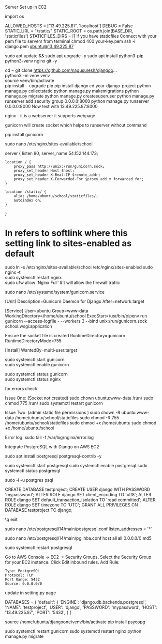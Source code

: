 Server Set up in EC2

import os

ALLOWED_HOSTS = ['13.49.225.87', 'localhost']
DEBUG = False
STATIC_URL = "/static/"
STATIC_ROOT = os.path.join(BASE_DIR, 'staticfiles')
STATICFILES_DIRS = [] if you have staticfiles
Connect with your pem file to servers from terminal 
chmod 400 your-key.pem
ssh -i django.pem ubuntu@13.49.225.87

sudo apt update && sudo apt upgrade -y
sudo apt install python3-pip python3-venv nginx git -y

cd ~
git clone https://github.com/nagusuresh/djangoo...  
python3 -m venv venv  
source venv/bin/activate  
pip install --upgrade pip
pip install django 
cd your-django-project
python manage.py collectstatic
python manage.py makemigrations
python manage.py migrate
python manage.py createsuperuser
python manage.py runserver
add security group 0.0.0.0:8000
python manage.py runserver 0.0.0.0:8000
Now test with 13.49.225.87:8000


nginx - it is a webserver it supports webpage

gunicorn
will create socket which helps to runserver without command

pip install gunicorn


sudo nano /etc/nginx/sites-available/school

server {
    listen 80;
    server_name 54.152.144.173;

    location / {
        proxy_pass http://unix:/run/gunicorn.sock;
        proxy_set_header Host $host;
        proxy_set_header X-Real-IP $remote_addr;
        proxy_set_header X-Forwarded-For $proxy_add_x_forwarded_for;
    }

    location /static/ {
        alias /home/ubuntu/school/staticfiles/;
        autoindex on;
    }
}

# ln refers to softlink where this setting link to sites-enabled as default
sudo ln -s /etc/nginx/sites-available/school /etc/nginx/sites-enabled
sudo nginx -t  
sudo systemctl restart nginx  
sudo ufw allow 'Nginx Full'  #it will allow the firewall trafiic

sudo nano /etc/systemd/system/gunicorn.service

[Unit]
Description=Gunicorn Daemon for Django
After=network.target

[Service]
User=ubuntu
Group=www-data
WorkingDirectory=/home/ubuntu/school
ExecStart=/usr/bin/pipenv run gunicorn --access-logfile - --workers 3 --bind unix:/run/gunicorn.sock school.wsgi:application

Ensure the socket file is created
RuntimeDirectory=gunicorn
RuntimeDirectoryMode=755

[Install]
WantedBy=multi-user.target

sudo systemctl start gunicorn  
sudo systemctl enable gunicorn 

sudo systemctl status gunicorn  
sudo systemctl status nginx  

for errors check

Issue One: (Socket not created)
sudo chown ubuntu:www-data /run/
sudo chmod 775 /run/
sudo systemctl restart gunicorn

Issue Two: (admin static file permissions )
sudo chown -R ubuntu:www-data /home/ubuntu/school/staticfiles
sudo chmod -R 755 /home/ubuntu/school/staticfiles
sudo chmod +x /home/ubuntu
sudo chmod +x /home/ubuntu/school

Error log:
sudo tail -f /var/log/nginx/error.log


Integrate PostgreSQL with Django on AWS EC2 


sudo apt install postgresql postgresql-contrib -y

sudo systemctl start postgresql
sudo systemctl enable postgresql
sudo systemctl status postgresql  

sudo -i -u postgres
psql

CREATE DATABASE testproject;
CREATE USER django WITH PASSWORD 'mypassword';
ALTER ROLE django SET client_encoding TO 'utf8';
ALTER ROLE django SET default_transaction_isolation TO 'read committed';
ALTER ROLE django SET timezone TO 'UTC';
GRANT ALL PRIVILEGES ON DATABASE testproject TO django;

\q
exit

sudo nano /etc/postgresql/14/main/postgresql.conf
listen_addresses = '*'

sudo nano /etc/postgresql/14/main/pg_hba.conf
host    all             all             0.0.0.0/0               md5

sudo systemctl restart postgresql

Go to AWS Console → EC2 → Security Groups.
Select the Security Group for your EC2 instance.
Click Edit inbound rules.
Add Rule:

    Type: PostgreSQL
    Protocol: TCP
    Port Range: 5432
    Source: 0.0.0.0/0 

update in setting.py page

DATABASES = {
    'default': {
        'ENGINE': 'django.db.backends.postgresql',
        'NAME': 'testproject',
        'USER': 'django',
        'PASSWORD': 'mypassword',
        'HOST': '13.49.225.87',
        'PORT': '5432',
    }
}

source /home/ubuntu/djangoone/venv/bin/activate
pip install psycopg

sudo systemctl restart gunicorn
sudo systemctl restart nginx
python manage.py migrate





